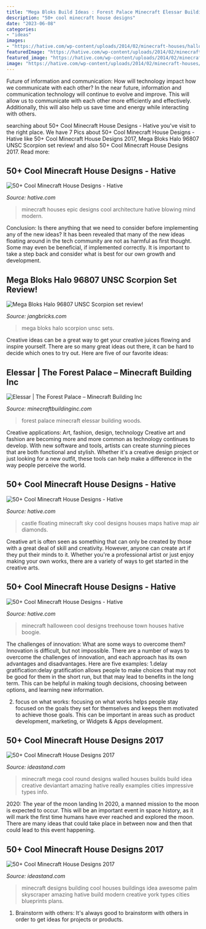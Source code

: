 ```yaml
---
title: "Mega Bloks Build Ideas : Forest Palace Minecraft Elessar Building Woods"
description: "50+ cool minecraft house designs"
date: "2023-06-08"
categories:
- "ideas"
images:
- "https://hative.com/wp-content/uploads/2014/02/minecraft-houses/halloween-town-treehouse-7.jpg"
featuredImage: "https://hative.com/wp-content/uploads/2014/02/minecraft-houses/castle-floating-in-sky-32.jpg"
featured_image: "https://hative.com/wp-content/uploads/2014/02/minecraft-houses/castle-floating-in-sky-32.jpg"
image: "https://hative.com/wp-content/uploads/2014/02/minecraft-houses/castle-floating-in-sky-32.jpg"
---
```



Future of information and communication: How will technology impact how we communicate with each other?
In the near future, information and communication technology will continue to evolve and improve. This will allow us to communicate with each other more efficiently and effectively. Additionally, this will also help us save time and energy while interacting with others.

	

		
searching about 50+ Cool Minecraft House Designs - Hative you've visit to the right place. We have 7 Pics about 50+ Cool Minecraft House Designs - Hative like 50+ Cool Minecraft House Designs 2017, Mega Bloks Halo 96807 UNSC Scorpion set review! and also 50+ Cool Minecraft House Designs 2017. Read more:
		
    
## 50+ Cool Minecraft House Designs - Hative

<img loading=lazy src="https://hative.com/wp-content/uploads/2014/02/minecraft-houses/minecraft-epic-houses-29.jpg" onerror="this.onerror=null;this.src='https://tse1.mm.bing.net/th?id=OIP.GltN2netNBH8koRirRuyfgHaD7&amp;pid=15.1';" alt="50+ Cool Minecraft House Designs - Hative">

_Source: hative.com_

>minecraft houses epic designs cool architecture hative blowing mind modern. 

	

Conclusion: Is there anything that we need to consider before implementing any of the new ideas?
It has been revealed that many of the new ideas floating around in the tech community are not as harmful as first thought. Some may even be beneficial, if implemented correctly. It is important to take a step back and consider what is best for our own growth and development.

    
## Mega Bloks Halo 96807 UNSC Scorpion Set Review!

<img loading=lazy src="http://4.bp.blogspot.com/-JReOr4sBUg8/UzUPtIQeCaI/AAAAAAAADVI/y_HKTXX7AQs/w1200-h630-p-k-no-nu/140327c-mega-bloks-halo-96807-unsc-scorpion.jpg" onerror="this.onerror=null;this.src='https://tse1.mm.bing.net/th?id=OIP.eApZhnzkoFRlKFCouRRRNQHaD4&amp;pid=15.1';" alt="Mega Bloks Halo 96807 UNSC Scorpion set review!">

_Source: jangbricks.com_

>mega bloks halo scorpion unsc sets. 

	

Creative ideas can be a great way to get your creative juices flowing and inspire yourself. There are so many great ideas out there, it can be hard to decide which ones to try out. Here are five of our favorite ideas: 

    
## Elessar | The Forest Palace – Minecraft Building Inc

<img loading=lazy src="https://minecraftbuildinginc.com/wp-content/uploads/2014/11/Elessar-the-forest-palace-minecraft-building-ideas-castle-woods-trees-9.jpg" onerror="this.onerror=null;this.src='https://tse1.mm.bing.net/th?id=OIP.sXxBPI6RR41ZFLUYOp7TNQHaD7&amp;pid=15.1';" alt="Elessar | The Forest Palace – Minecraft Building Inc">

_Source: minecraftbuildinginc.com_

>forest palace minecraft elessar building woods. 

	

Creative applications: Art, fashion, design, technology
Creative art and fashion are becoming more and more common as technology continues to develop. With new software and tools, artists can create stunning pieces that are both functional and stylish. Whether it's a creative design project or just looking for a new outfit, these tools can help make a difference in the way people perceive the world.

    
## 50+ Cool Minecraft House Designs - Hative

<img loading=lazy src="https://hative.com/wp-content/uploads/2014/02/minecraft-houses/castle-floating-in-sky-32.jpg" onerror="this.onerror=null;this.src='https://tse3.mm.bing.net/th?id=OIP.jDnNWi2LVX-FykRe5T04wwHaD-&amp;pid=15.1';" alt="50+ Cool Minecraft House Designs - Hative">

_Source: hative.com_

>castle floating minecraft sky cool designs houses maps hative map air diamonds. 

	

Creative art is often seen as something that can only be created by those with a great deal of skill and creativity. However, anyone can create art if they put their minds to it. Whether you're a professional artist or just enjoy making your own works, there are a variety of ways to get started in the creative arts.

    
## 50+ Cool Minecraft House Designs - Hative

<img loading=lazy src="https://hative.com/wp-content/uploads/2014/02/minecraft-houses/halloween-town-treehouse-7.jpg" onerror="this.onerror=null;this.src='https://tse4.mm.bing.net/th?id=OIP.l_eYFmqSDUoM37jWoSaoBAHaD7&amp;pid=15.1';" alt="50+ Cool Minecraft House Designs - Hative">

_Source: hative.com_

>minecraft halloween cool designs treehouse town houses hative boogie. 

	

The challenges of innovation: What are some ways to overcome them?
Innovation is difficult, but not impossible. There are a number of ways to overcome the challenges of innovation, and each approach has its own advantages and disadvantages. Here are five examples:
1.delay gratification:delay gratification allows people to make choices that may not be good for them in the short run, but that may lead to benefits in the long term. This can be helpful in making tough decisions, choosing between options, and learning new information.

2. focus on what works: focusing on what works helps people stay focused on the goals they set for themselves and keeps them motivated to achieve those goals. This can be important in areas such as product development, marketing, or Widgets & Apps development.


    
## 50+ Cool Minecraft House Designs 2017

<img loading=lazy src="http://ideastand.com/wp-content/uploads/2014/02/minecraft-houses/round-mega-city-idea-31.jpg" onerror="this.onerror=null;this.src='https://tse1.mm.bing.net/th?id=OIP.HqgP7908jd523ZfgVYfRcAHaEc&amp;pid=15.1';" alt="50+ Cool Minecraft House Designs 2017">

_Source: ideastand.com_

>minecraft mega cool round designs walled houses builds build idea creative deviantart amazing hative really examples cities impressive types info. 

	

2020: The year of the moon landing
In 2020, a manned mission to the moon is expected to occur. This will be an important event in space history, as it will mark the first time humans have ever reached and explored the moon. There are many ideas that could take place in between now and then that could lead to this event happening.

    
## 50+ Cool Minecraft House Designs 2017

<img loading=lazy src="https://ideastand.com/wp-content/uploads/2014/02/minecraft-houses/palm-building-idea-20.jpg" onerror="this.onerror=null;this.src='https://tse1.mm.bing.net/th?id=OIP.fGz7EkZUkCNCqWKfi8NMNQHaFj&amp;pid=15.1';" alt="50+ Cool Minecraft House Designs 2017">

_Source: ideastand.com_

>minecraft designs building cool houses buildings idea awesome palm skyscraper amazing hative build modern creative york types cities blueprints plans. 

	

1. Brainstorm with others: It's always good to brainstorm with others in order to get ideas for projects or products.

